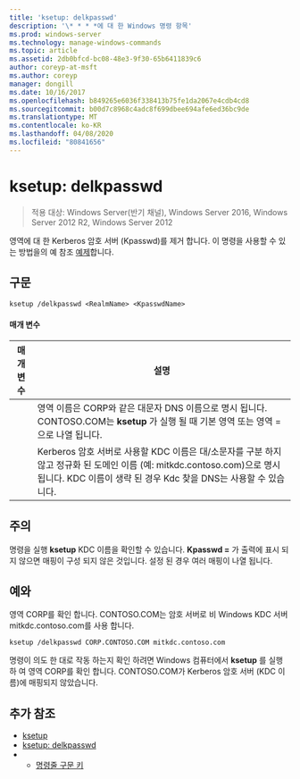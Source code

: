 ```yaml
---
title: 'ksetup: delkpasswd'
description: '\* * * *에 대 한 Windows 명령 항목'
ms.prod: windows-server
ms.technology: manage-windows-commands
ms.topic: article
ms.assetid: 2db0bfcd-bc08-48e3-9f30-65b6411839c6
author: coreyp-at-msft
ms.author: coreyp
manager: dongill
ms.date: 10/16/2017
ms.openlocfilehash: b849265e6036f338413b75fe1da2067e4cdb4cd8
ms.sourcegitcommit: b00d7c8968c4adc8f699dbee694afe6ed36bc9de
ms.translationtype: MT
ms.contentlocale: ko-KR
ms.lasthandoff: 04/08/2020
ms.locfileid: "80841656"
---
```

# <a name="ksetupdelkpasswd"></a>ksetup: delkpasswd

>적용 대상: Windows Server(반기 채널), Windows Server 2016, Windows Server 2012 R2, Windows Server 2012

영역에 대 한 Kerberos 암호 서버 (Kpasswd)를 제거 합니다. 이 명령을 사용할 수 있는 방법을의 예 참조 [예제](#BKMK_Examples)합니다.
## <a name="syntax"></a>구문
```
ksetup /delkpasswd <RealmName> <KpasswdName>
```
#### <a name="parameters"></a>매개 변수

|   매개 변수   |                                                                                                   설명                                                                                                   |
|---------------|-----------------------------------------------------------------------------------------------------------------------------------------------------------------------------------------------------------------|
|  <RealmName>  |                                영역 이름은 CORP와 같은 대문자 DNS 이름으로 명시 됩니다. CONTOSO.COM는 **ksetup** 가 실행 될 때 기본 영역 또는 영역 =으로 나열 됩니다.                                |
| <KpasswdName> | Kerberos 암호 서버로 사용할 KDC 이름은 대/소문자를 구분 하지 않고 정규화 된 도메인 이름 (예: mitkdc.contoso.com)으로 명시 됩니다. KDC 이름이 생략 된 경우 Kdc 찾을 DNS는 사용할 수 있습니다. |

## <a name="remarks"></a>주의
명령을 실행 **ksetup** KDC 이름을 확인할 수 있습니다. **Kpasswd =** 가 출력에 표시 되지 않으면 매핑이 구성 되지 않은 것입니다. 설정 된 경우 여러 매핑이 나열 됩니다.
## <a name="examples"></a><a name=BKMK_Examples></a>예와
영역 CORP를 확인 합니다. CONTOSO.COM는 암호 서버로 비 Windows KDC 서버 mitkdc.contoso.com를 사용 합니다.
```
ksetup /delkpasswd CORP.CONTOSO.COM mitkdc.contoso.com
```
명령이 의도 한 대로 작동 하는지 확인 하려면 Windows 컴퓨터에서 **ksetup** 를 실행 하 여 영역 CORP를 확인 합니다. CONTOSO.COM가 Kerberos 암호 서버 (KDC 이름)에 매핑되지 않았습니다.
## <a name="additional-references"></a>추가 참조
-   [ksetup](ksetup.md)
-   [ksetup: delkpasswd](ksetup-delkpasswd.md)
-   - [명령줄 구문 키](command-line-syntax-key.md)
